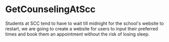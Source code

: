 # GetCounselingAtScc
Students at SCC tend to have to wait till midnight for the school's website to restart, we are going to create a website for users to input their preferred times and book them an appointment without the risk of losing sleep.
